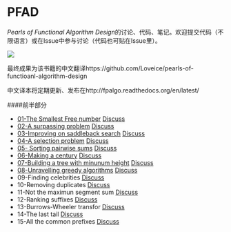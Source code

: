 PFAD
====

*Pearls of Functional Algorithm Design*的讨论、代码、笔记。欢迎提交代码（不限语言）或在Issue中参与讨论（代码也可贴在Issue里）。

<img src="http://fpalgo.readthedocs.org/en/latest/_images/cover.jpg"/>

最终成果为该书籍的中文翻译https://github.com/Loveice/pearls-of-functioanl-algorithm-design

中文译本将定期更新、发布在http://fpalgo.readthedocs.org/en/latest/


####前半部分
+ [01-The Smallest Free number](https://github.com/Loveice/PFAD/blob/master/ch1/ch1.md)      [Discuss](https://github.com/Loveice/PFAD/issues/1)
+ [02-A surpassing problem](https://github.com/Loveice/PFAD/blob/master/ch2/ch2.md) [Discuss](https://github.com/Loveice/PFAD/issues/2)
+ [03-Improving on saddleback search](https://github.com/Loveice/PFAD/blob/master/ch3/ch3.md) [Discuss](https://github.com/Loveice/PFAD/issues/3)
+ [04-A selection problem](https://github.com/Loveice/PFAD/blob/master/ch4/ch4.md) [Discuss](https://github.com/Loveice/PFAD/issues/4)
+ [05- Sorting pairwise sums](https://github.com/Loveice/PFAD/blob/master/ch5/ch5.md) [Discuss](https://github.com/Loveice/PFAD/issues/5)
+ [06-Making a century](https://github.com/Loveice/PFAD/blob/master/ch6/ch6.md) [Discuss](https://github.com/Loveice/PFAD/issues/6)
+ [07-Building a tree with minunum height](https://github.com/Loveice/PFAD/blob/master/ch7/ch7.md) [Discuss](https://github.com/Loveice/PFAD/issues/7)
+ [08-Unravelling greedy algorithms](https://github.com/Loveice/PFAD/blob/master/ch8/ch8.md)                   [Discuss](https://github.com/Loveice/PFAD/issues/8)
+ 09-Finding celebrities [Discuss](https://github.com/Loveice/PFAD/issues/9)
+ 10-Removing duplicates [Discuss](https://github.com/Loveice/PFAD/issues/10)
+ 11-Not the maximun segment sum [Discuss](https://github.com/Loveice/PFAD/issues/11)
+ 12-Ranking suffixes [Discuss](https://github.com/Loveice/PFAD/issues/12)
+ 13-Burrows-Wheeler transfor [Discuss](https://github.com/Loveice/PFAD/issues/13)
+ 14-The last tail [Discuss](https://github.com/Loveice/PFAD/issues/14)
+ 15-All the common prefixes [Discuss](https://github.com/Loveice/PFAD/issues/15)

